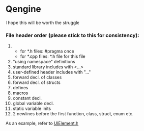 # Qengine
I hope this will be worth the struggle

### File header order (please stick to this for consistency):
1. 
   + for *.h files: #pragma once
   + for *.cpp files: *.h file for this file
2. "using namespace" definitions
3. standard library includes with <...>
4. user-defined header includes with "..."
5. forward decl. of classes
6. forward decl. of structs
7. defines
8. macros
9. constant decl.
10. global variable decl.
11. static variable inits
12. 2 newlines before the first function, class, struct, enum etc.

As an example, refer to [UIElement.h](src/graphics/ui/UIElement.h)